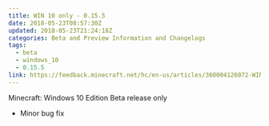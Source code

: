 ```yaml
---
title: WIN 10 only - 0.15.5
date: 2018-05-23T08:57:30Z
updated: 2018-05-23T21:24:18Z
categories: Beta and Preview Information and Changelogs
tags:
  - beta
  - windows_10
  - 0.15.5
link: https://feedback.minecraft.net/hc/en-us/articles/360004126072-WIN-10-only-0-15-5
---
```


Minecraft: Windows 10 Edition Beta release only  
  

- Minor bug fix
